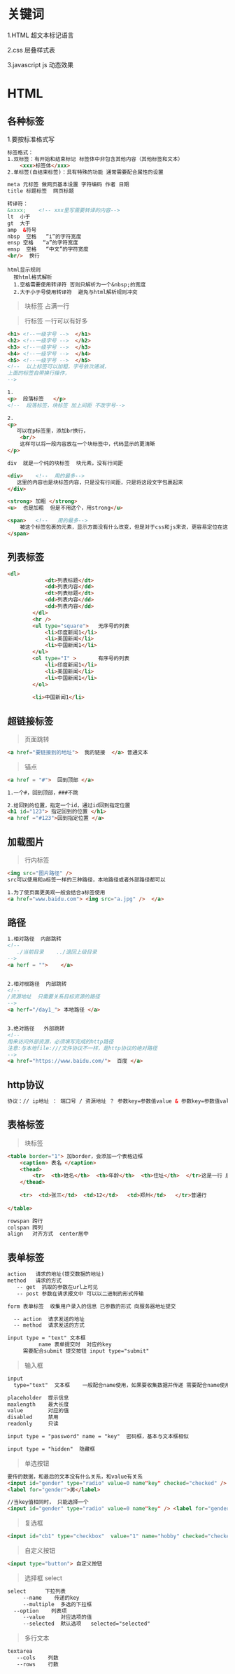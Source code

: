 # 关键词

1.HTML 超文本标记语言

2.css 层叠样式表

3.javascript  js 动态效果



# HTML



## 各种标签

1.要按标准格式写

```html
标签格式：
1.双标签：有开始和结束标记 标签体中非包含其他内容（其他标签和文本）
    <xxx>标签体</xxx>
2.单标签(自结束标签)：具有特殊的功能 通常需要配合属性的设置
```



```html
meta 元标签 做网页基本设置 字符编码 作者 日期
title 标题标签  网页标题
```

```html
转译符：
&xxxx;    <!-- xxx里写需要转译的内容-->
lt  小于
gt  大于
amp  &符号
nbsp  空格   “i”的字符宽度
ensp 空格   “a”的字符宽度
emsp  空格   “中文”的字符宽度
<br/>  换行

```

```hrml
html显示规则
  按html格式解析
  1.空格需要使用转译符 否则只解析为一个&nbsp;的宽度
  2.大于小于号使用转译符  避免与html解析规则冲突
```

> 块标签  占满一行

> 行标签  一行可以有好多

```html
<h1> <!--一级字号 -->  </h1>
<h2> <!--一级字号 -->  </h2>    
<h3> <!--一级字号 -->  </h3>
<h4> <!--一级字号 -->  </h4>
<h5> <!--一级字号 -->  </h5>
<!--  以上标签可以加粗，字号依次递减，
上面的标签自带换行操作，
-->
```

```html
1.
<p>  段落标签   </p>
<!--  段落标签，块标签 加上间距 不改字号-->

2.
<p>
   可以在p标签里，添加br换行，
    <br/>
    这样可以将一段内容放在一个块标签中，代码显示的更清晰
</p>

```

```html
div  就是一个纯的块标签  块元素，没有行间距

<div>    <!--  用的最多-->
   这里的内容也是块标签内容，只是没有行间距，只是将这段文字包裹起来
</div>
```

```html
<strong> 加粗 </strong>
<u>  也是加粗  但是不用这个，用strong</u>
```

```html
<span>   <!--   用的最多-->
    被这个标签包裹的元素，显示方面没有什么改变，但是对于css和js来说，更容易定位在这里面的内容 
</span>
```



## 列表标签

```html
<dl>
			<dt>列表标题</dt>
			<dd>列表内容</dd>
			<dt>列表标题</dt>
			<dd>列表内容</dd>
			<dd>列表内容</dd>
		</dl>
		<hr />
		<ul type="square">   无序号的列表
			<li>印度新闻1</li>
			<li>美国新闻</li>
			<li>中国新闻1</li>
		</ul>
		<ol type="I" >       有序号的列表
			<li>印度新闻1</li>
			<li>美国新闻</li>
			<li>中国新闻1</li>
		</ol>
		
		<li>中国新闻1</li>
```



## 超链接标签

> 页面跳转

```html
<a href="要链接到的地址">  我的链接  </a> 普通文本


```

> 锚点

```html
<a href = "#">  回到顶部 </a>

1.一个#，回到顶部，###不跳

2.给回到的位置，指定一个id，通过id回到指定位置
<h1 id="123"> 指定回到的位置 </h1>
<a href ="#123">回到指定位置 </a>
```

## 加载图片

> 行内标签

```html
<img src="图片路径" />
src可以使用和a标签一样的三种路径，本地路径或者外部路径都可以

1.为了使页面更美观一般会结合a标签使用
<a href="www.baidu.com"> <img src="a.jpg" />  </a>
```



## 路径

```html
1.相对路径  内部跳转
<!--
   ./当前目录    ../退回上级目录
-->
<a herf = "">    </a>


2.相对根路径  内部跳转
<!--
/资源地址  只需要关系目标资源的路径
-->
<a herf="/day1_"> 本地路径 </a>


3.绝对路径   外部跳转
<!--
用来访问外部资源，必须填写完成的http路径
注意:与本地file:///文件协议不一样，是http协议的绝对路径
-->
<a href="https://www.baidu.com/">  百度 </a>
```



## http协议

```html
协议：// ip地址 ： 端口号 / 资源地址 ？ 参数key=参数值value & 参数key=参数值value
```



## 表格标签

> 块标签

```html
<table border="1"> 加border，会添加一个表格边框
    <caption> 表名 </caption>
    <thead> 
        <tr>  <th>姓名</th>  <th>年龄</th>  <th>住址</th>  </tr>这是一行 居中 加粗
    </thead>
    
    <tr>  <td>张三</td>  <td>12</td>   <td>郑州</td>   </tr>普通行
    
</table>
```

```html
rowspan 跨行
colspan 跨列
align   对齐方式  center居中  
```





## 表单标签

```html
action   请求的地址(提交数据的地址)
method   请求的方式 
   -- get  抓取的参数在url上可见
   -- post 参数在请求报文中 可以以二进制的形式传输
```



```html
form 表单标签  收集用户录入的信息 已参数的形式 向服务器地址提交

  -- action  请求发送的地址
  -- method  请求发送的方式

input type = "text" 文本框
          name 表单提交时  对应的key
     需要配合submit 提交按钮 input type="submit"

```

> 输入框

```html
input
  type="text"  文本框    一般配合name使用，如果要收集数据并传递 需要配合name使用

placeholder  提示信息
maxlength    最大长度
value        对应的值
disabled     禁用
readonly     只读

```

```html
input type = "password" name = "key"  密码框，基本与文本框相似
```

```html
input type = "hidden"  隐藏框
```



> 单选按钮

```html
要传的数据，和最后的文本没有什么关系，和value有关系
<input id="gender" type="radio" value=0 name"key" checked="checked" />
<label for="gender">男</label>

//当key值相同时， 只能选择一个
<input id="gender" type="radio" value=0 name"key" /> <label for="gender">女</label>
```

> 复选框

```html
<input id="cb1" type="checkbox"  value="1" name="hobby" checked="checked /> <label for = "cb1"> java </label>
```

> 自定义按钮

```html
<input type="button"> 自定义按钮
```



> 选择框 select

```html
select      下拉列表
     --name    传递的key
     --multiple  多选的下拉框
  --option    列表项
     --value     对应选项的值
     --selected  默认选项   selected="selected"
```



> 多行文本

```html
textarea   
   --cols    列数
   --rows    行数
```



